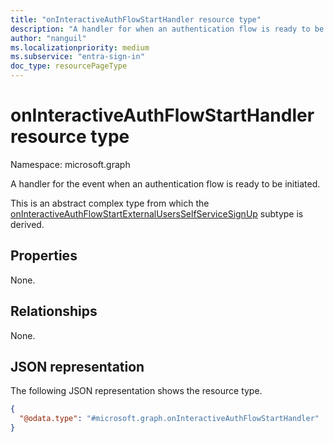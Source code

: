 ```yaml
---
title: "onInteractiveAuthFlowStartHandler resource type"
description: "A handler for when an authentication flow is ready to be initiated."
author: "nanguil"
ms.localizationpriority: medium
ms.subservice: "entra-sign-in"
doc_type: resourcePageType
---
```


# onInteractiveAuthFlowStartHandler resource type

Namespace: microsoft.graph

A handler for the event when an authentication flow is ready to be initiated.

This is an abstract complex type from which the [onInteractiveAuthFlowStartExternalUsersSelfServiceSignUp](../resources/oninteractiveauthflowstartexternalusersselfservicesignup.md) subtype is derived.

## Properties

None.

## Relationships
None.

## JSON representation
The following JSON representation shows the resource type.
<!-- {
  "blockType": "resource",
  "@odata.type": "microsoft.graph.onInteractiveAuthFlowStartHandler"
}
-->
``` json
{
  "@odata.type": "#microsoft.graph.onInteractiveAuthFlowStartHandler"
}
```

